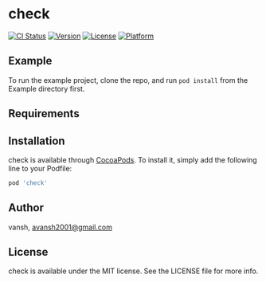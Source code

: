 # check

[![CI Status](https://img.shields.io/travis/vansh/check.svg?style=flat)](https://travis-ci.org/vansh/check)
[![Version](https://img.shields.io/cocoapods/v/check.svg?style=flat)](https://cocoapods.org/pods/check)
[![License](https://img.shields.io/cocoapods/l/check.svg?style=flat)](https://cocoapods.org/pods/check)
[![Platform](https://img.shields.io/cocoapods/p/check.svg?style=flat)](https://cocoapods.org/pods/check)

## Example

To run the example project, clone the repo, and run `pod install` from the Example directory first.

## Requirements

## Installation

check is available through [CocoaPods](https://cocoapods.org). To install
it, simply add the following line to your Podfile:

```ruby
pod 'check'
```

## Author

vansh, avansh2001@gmail.com

## License

check is available under the MIT license. See the LICENSE file for more info.
